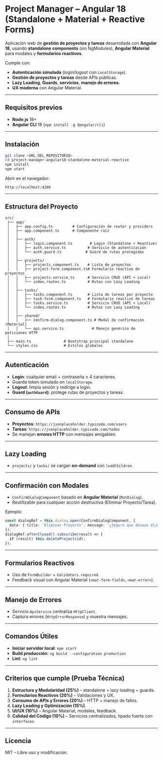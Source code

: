 
# Project Manager – Angular 18 (Standalone + Material + Reactive Forms)

Aplicación web de **gestión de proyectos y tareas** desarrollada con **Angular 18**, usando **standalone components** (sin NgModules), **Angular Material** para modales y **formularios reactivos**.  

Cumple con:
- **Autenticación simulada** (login/logout con `LocalStorage`).
- **Gestión de proyectos y tareas** desde APIs públicas.
- **Lazy Loading**, **Guards**, **servicios**, **manejo de errores**.
- **UX moderna** con Angular Material.

---

## **Requisitos previos**
- **Node.js** 18+  
- **Angular CLI** 18 (`npm install -g @angular/cli`)

---

## **Instalación**
```bash
git clone <URL_DEL_REPOSITORIO>
cd project-manager-angular18-standalone-material-reactive
npm install
npm start
```
Abrir en el navegador:  
```
http://localhost:4200
```

---

## **Estructura del Proyecto**
```
src/
 ├── app/
 │   ├── app.config.ts         # Configuración de router y providers
 │   ├── app.component.ts      # Componente raíz
 │   │
 │   ├── auth/
 │   │   ├── login.component.ts        # Login (Standalone + Reactive)
 │   │   ├── auth.service.ts          # Servicio de autenticación
 │   │   └── auth.guard.ts           # Guard de rutas protegidas
 │   │
 │   ├── projects/
 │   │   ├── projects.component.ts    # Lista de proyectos
 │   │   ├── project-form.component.ts# Formulario reactivo de proyectos
 │   │   ├── projects.service.ts      # Servicio CRUD (API + Local)
 │   │   └── index.routes.ts          # Rutas con Lazy Loading
 │   │
 │   ├── tasks/
 │   │   ├── tasks.component.ts       # Lista de tareas por proyecto
 │   │   ├── task-form.component.ts   # Formulario reactivo de tareas
 │   │   ├── tasks.service.ts         # Servicio CRUD (API + Local)
 │   │   └── index.routes.ts          # Rutas con Lazy Loading
 │   │
 │   ├── shared/
 │   │   ├── confirm-dialog.component.ts # Modal de confirmación (Material)
 │   │   └── api.service.ts             # Manejo genérico de peticiones HTTP
 │
 ├── main.ts               # Bootstrap principal standalone
 └── styles.css            # Estilos globales
```

---

## **Autenticación**
- **Login**: cualquier email + contraseña ≥ 4 caracteres.
- Guarda token simulado en `localStorage`.
- **Logout**: limpia sesión y redirige a login.
- **Guard (`authGuard`)**: protege rutas de proyectos y tareas.

---

## **Consumo de APIs**
- **Proyectos**: `https://jsonplaceholder.typicode.com/users`
- **Tareas**: `https://jsonplaceholder.typicode.com/todos`
- Se manejan **errores HTTP** con mensajes amigables.

---

## **Lazy Loading**
- `projects/` y `tasks/` se cargan **on-demand** con `loadChildren`.

---

## **Confirmación con Modales**
- `ConfirmDialogComponent` basado en **Angular Material** (`MatDialog`).
- Reutilizable para cualquier acción destructiva (Eliminar Proyecto/Tarea).

Ejemplo:
```ts
const dialogRef = this.dialog.open(ConfirmDialogComponent, {
  data: { title: 'Eliminar Proyecto', message: '¿Seguro que deseas eliminar este proyecto?' }
});
dialogRef.afterClosed().subscribe(result => {
  if (result) this.deleteProject(id);
});
```

---

## **Formularios Reactivos**
- Uso de `FormBuilder` + `Validators.required`.
- Feedback visual con Angular Material (`<mat-form-field>`, `<mat-error>`).

---

## **Manejo de Errores**
- Servicio `ApiService` centraliza `HttpClient`.
- Captura errores (`HttpErrorResponse`) y muestra mensajes.

---

## **Comandos Útiles**
- **Iniciar servidor local**: `npm start`
- **Build producción**: `ng build --configuration production`
- **Lint**: `ng lint`

---

## **Criterios que cumple (Prueba Técnica)**
1. **Estructura y Modularidad (25%)** – standalone + lazy loading + guards.
2. **Formularios Reactivos (20%)** – Validaciones y UX.
3. **Consumo de APIs y Errores (20%)** – HTTP + manejo de fallos.
4. **Lazy Loading y Optimización (15%)**.
5. **UI/UX (10%)** – Angular Material, modales, feedback.
6. **Calidad del Código (10%)** – Servicios centralizados, tipado fuerte con `interfaces`.

---

## **Licencia**
MIT – Libre uso y modificación.
